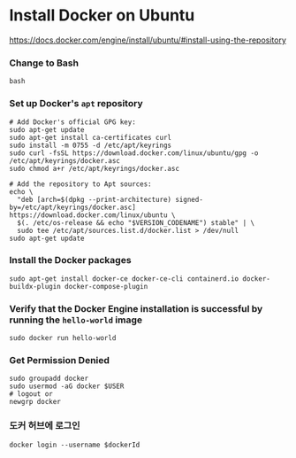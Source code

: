 # Install Docker on Ubuntu

https://docs.docker.com/engine/install/ubuntu/#install-using-the-repository

### Change to Bash
```shell
bash
```

### Set up Docker's `apt` repository

```shell
# Add Docker's official GPG key:
sudo apt-get update
sudo apt-get install ca-certificates curl
sudo install -m 0755 -d /etc/apt/keyrings
sudo curl -fsSL https://download.docker.com/linux/ubuntu/gpg -o /etc/apt/keyrings/docker.asc
sudo chmod a+r /etc/apt/keyrings/docker.asc

# Add the repository to Apt sources:
echo \
  "deb [arch=$(dpkg --print-architecture) signed-by=/etc/apt/keyrings/docker.asc] https://download.docker.com/linux/ubuntu \
  $(. /etc/os-release && echo "$VERSION_CODENAME") stable" | \
  sudo tee /etc/apt/sources.list.d/docker.list > /dev/null
sudo apt-get update
```

### Install the Docker packages

```shell
sudo apt-get install docker-ce docker-ce-cli containerd.io docker-buildx-plugin docker-compose-plugin
```

### Verify that the Docker Engine installation is successful by running the `hello-world` image

```shell
sudo docker run hello-world
```

### Get Permission Denied 

```shell
sudo groupadd docker
sudo usermod -aG docker $USER
# logout or
newgrp docker
```

### 도커 허브에 로그인

```shell
docker login --username $dockerId
```